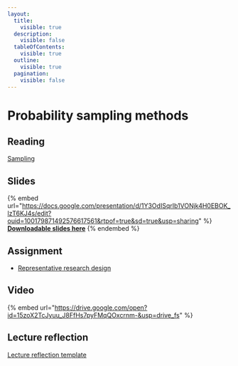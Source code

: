 ```yaml
---
layout:
  title:
    visible: true
  description:
    visible: false
  tableOfContents:
    visible: true
  outline:
    visible: true
  pagination:
    visible: false
---
```


# Probability sampling methods

## Reading

[Sampling](https://drive.google.com/file/d/1Lx_YB7p8_9n57T_tqmvOj_FON6Yl5Bwx/view?usp=sharing)

## Slides

{% embed url="https://docs.google.com/presentation/d/1Y3OdISqrIb1VONjk4H0EBOK_lzT6KJ4s/edit?ouid=100179871492576617561&rtpof=true&sd=true&usp=sharing" %}
[**Downloadable slides here**](https://docs.google.com/presentation/d/1Y3OdISqrIb1VONjk4H0EBOK_lzT6KJ4s/edit?usp=sharing\&ouid=100179871492576617561\&rtpof=true\&sd=true)
{% endembed %}

## Assignment

* [Representative research design](https://docs.google.com/document/d/1Y9jad-qKYEj5UfkFIK6G_j_7CxToU2CH?rtpof=true\&usp=drive_fs)

## Video

{% embed url="https://drive.google.com/open?id=15zoX2TcJyuu_J8FfHs7pyFMqQOxcrnm-&usp=drive_fs" %}

## Lecture reflection

[Lecture reflection template](https://docs.google.com/document/d/1xP-swM4iK8yUqWIqaW3cF3IL1WS3LZg-?rtpof=true\&usp=drive_fs)
